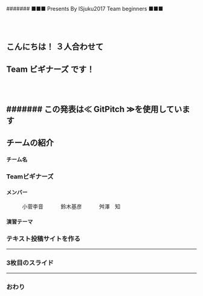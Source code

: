 ####### ■■■ Presents By ISjuku2017 Team beginners ■■■
### 　
## こんにちは！ ３人合わせて
## Team ビギナーズ です！
### 　
####### この発表は≪ GitPitch ≫を使用しています
---
## チームの紹介
#### チーム名
### Teamビギナーズ
#### メンバー
　　　小菅李音
　　　鈴木基彦
　　　舛澤　知
#### 演習テーマ
### テキスト投稿サイトを作る
---


### 3枚目のスライド


---


### おわり

